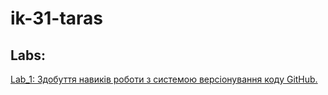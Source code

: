 # ik-31-taras

## Labs:
[Lab_1: Здобуття навиків роботи з системою версіонування коду GitHub.](lab_1)